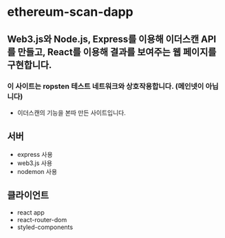 # ethereum-scan-dapp
## Web3.js와 Node.js, Express를 이용해 이더스캔 API를 만들고, React를 이용해 결과를 보여주는 웹 페이지를 구현합니다.
### 이 사이트는 ropsten 테스트 네트워크와 상호작용합니다. (메인넷이 아닙니다)

* 이더스캔의 기능을 본따 만든 사이트입니다.

## 서버
* express 사용
* web3.js 사용
* nodemon 사용

## 클라이언트
* react app
* react-router-dom
* styled-components
